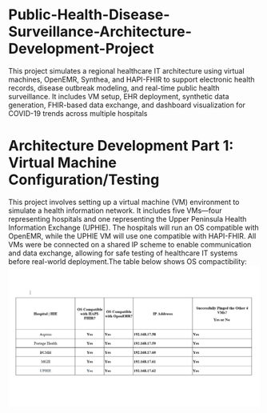 # Public-Health-Disease-Surveillance-Architecture-Development-Project
This project simulates a regional healthcare IT architecture using virtual machines, OpenEMR, Synthea, and HAPI-FHIR to support electronic health records, disease outbreak modeling, and real-time public health surveillance. It includes VM setup, EHR deployment, synthetic data generation, FHIR-based data exchange, and dashboard visualization for COVID-19 trends across multiple hospitals
# Architecture Development Part 1: Virtual Machine Configuration/Testing
This project involves setting up a virtual machine (VM) environment to simulate a health information network. It includes five VMs—four representing hospitals and one representing the Upper Peninsula Health Information Exchange (UPHIE). The hospitals will run an OS compatible with OpenEMR, while the UPHIE VM will use one compatible with HAPI-FHIR. All VMs were be connected on a shared IP scheme to enable communication and data exchange, allowing for safe testing of healthcare IT systems before real-world deployment.The table below shows OS compactibility:
![](https://github.com/David5-cyber/Public-Health-Disease-Surveillance-Architecture-Development-Project/blob/9d0a46f4be536f8a69a75d240737b6190afadacc/Screenshot%202025-04-17%20205010.png)

